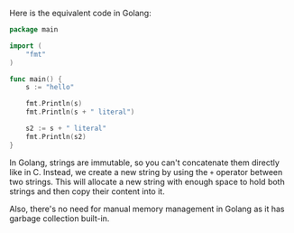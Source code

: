 Here is the equivalent code in Golang:
```go
package main

import (
	"fmt"
)

func main() {
	s := "hello"

	fmt.Println(s)
	fmt.Println(s + " literal")

	s2 := s + " literal"
	fmt.Println(s2)
}
```

In Golang, strings are immutable, so you can't concatenate them directly like in C. Instead, we create a new string by using the `+` operator between two strings. This will allocate a new string with enough space to hold both strings and then copy their content into it.

Also, there's no need for manual memory management in Golang as it has garbage collection built-in.
